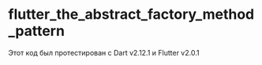 # flutter_the_abstract_factory_method_pattern

Этот код был протестирован с Dart v2.12.1 и Flutter v2.0.1